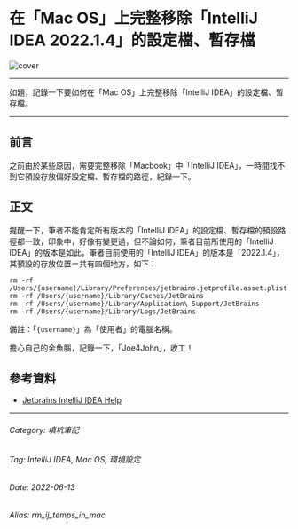 # 在「Mac OS」上完整移除「IntelliJ IDEA 2022.1.4」的設定檔、暫存檔

![cover](https://images.unsplash.com/photo-1515879218367-8466d910aaa4?ixlib=rb-4.0.3&q=85&fm=jpg&crop=entropy&cs=srgb)

---

如題，記錄一下要如何在「Mac OS」上完整移除「IntelliJ IDEA」的設定檔、暫存檔。

---

## 前言

之前由於某些原因，需要完整移除「Macbook」中「IntelliJ IDEA」，一時間找不到它預設存放偏好設定檔、暫存檔的路徑，紀錄一下。

## 正文

提醒一下，筆者不能肯定所有版本的「IntelliJ IDEA」的設定檔、暫存檔的預設路徑都一致，印象中，好像有變更過，但不論如何，筆者目前所使用的「IntelliJ IDEA」的版本是如此，筆者目前使用的「IntelliJ IDEA」的版本是「2022.1.4」，其預設的存放位置ㄧ共有四個地方，如下：

```shell
rm -rf /Users/{username}/Library/Preferences/jetbrains.jetprofile.asset.plist
rm -rf /Users/{username}/Library/Caches/JetBrains
rm -rf /Users/{username}/Library/Application\ Support/JetBrains
rm -rf /Users/{username}/Library/Logs/JetBrains
```

備註：「`{username}`」為「使用者」的電腦名稱。

擔心自己的金魚腦，記錄一下，「Joe4John」，收工！

## 參考資料

- [Jetbrains IntelliJ IDEA Help](https://www.jetbrains.com/help/idea/configuring-project-and-ide-settings.html)

---

###### Category: 填坑筆記
###### Tag: IntelliJ IDEA, Mac OS, 環境設定
###### Date: 2022-06-13
###### Alias: rm_ij_temps_in_mac
